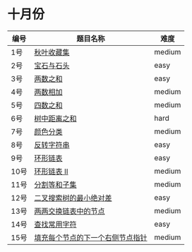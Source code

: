 # 十月份

**编号**|**题目名称**|**难度**
--------|------------|-------
1号|[秋叶收藏集](./第1题%20LCP%2019.%20秋叶收藏集)|medium
2号|[宝石与石头](./第2题%20771.%20宝石与石头)|easy
3号|[两数之和](./第3题%201.%20两数之和)|easy
4号|[两数相加](./第4题%202.%20两数相加)|medium
5号|[四数之和](./第5题%2018.%20四数之和)|medium
6号|[树中距离之和](./第6题%20834.%20树中距离之和)|hard
7号|[颜色分类](./第7题%2075.%20颜色分类)|medium
8号|[反转字符串](./第8题%20344.%20反转字符串)|easy
9号|[环形链表](./第9题%20141.%20环形链表)|easy
10号|[环形链表 II](./第10题%20142.%20环形链表%20II)|medium
11号|[分割等和子集](./第11题%20416.%20分割等和子集)|medium
12号|[二叉搜索树的最小绝对差](./第12题%20530.%20二叉搜索树的最小绝对差)|easy
13号|[两两交换链表中的节点](./第13题%2024.%20两两交换链表中的节点)|medium
14号|[查找常用字符](./第14题%201002.%20查找常用字符)|easy
15号|[填充每个节点的下一个右侧节点指针](./第15题%20116.%20填充每个节点的下一个右侧节点指针)|medium
